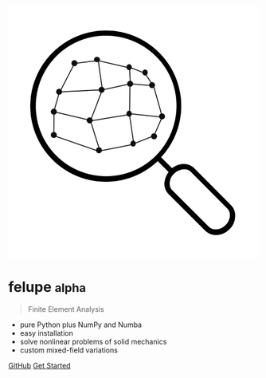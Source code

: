 ![logo](images/felupe_logo.svg)

# felupe <small>alpha</small>

> Finite Element Analysis

- pure Python plus NumPy and Numba
- easy installation
- solve nonlinear problems of solid mechanics
- custom mixed-field variations

[GitHub](https://github.com/adtzlr/felupe)
[Get Started](#felupe)